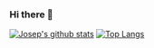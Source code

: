### Hi there 👋

[![Josep's github stats](https://github-readme-stats.vercel.app/api?username=warlock&show_icons=true&count_private=true)](https://github.com/warlock)
[![Top Langs](https://github-readme-stats.vercel.app/api/top-langs/?username=warlock&layout=compact&count_private=true)](https://github.com/warlock)


<!--
**warlock/warlock** is a ✨ _special_ ✨ repository because its `README.md` (this file) appears on your GitHub profile.

Here are some ideas to get you started:

- 🔭 I’m currently working on ...
- 🌱 I’m currently learning ...
- 👯 I’m looking to collaborate on ...
- 🤔 I’m looking for help with ...
- 💬 Ask me about ...
- 📫 How to reach me: ...
- 😄 Pronouns: ...
- ⚡ Fun fact: ...
-->
